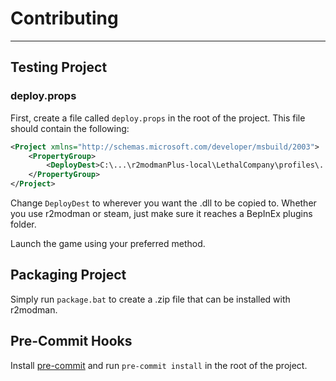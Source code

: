 # Contributing

---

## Testing Project

### deploy.props

First, create a file called `deploy.props` in the root of the project. This file should contain the following:

```xml
<Project xmlns="http://schemas.microsoft.com/developer/msbuild/2003">
    <PropertyGroup>
        <DeployDest>C:\...\r2modmanPlus-local\LethalCompany\profiles\...\BepInEx\plugins\Ferus-LessBright</DeployDest>
    </PropertyGroup>
</Project>
```

Change `DeployDest` to wherever you want the .dll to be copied to. Whether you use r2modman or steam, just make sure it reaches a BepInEx plugins folder.

Launch the game using your preferred method.

## Packaging Project

Simply run `package.bat` to create a .zip file that can be installed with r2modman.

## Pre-Commit Hooks

Install [pre-commit](https://pre-commit.com/#install) and run `pre-commit install` in the root of the project.
